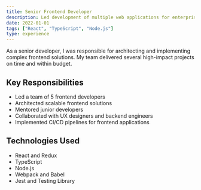 ```yaml
---
title: Senior Frontend Developer
description: Led development of multiple web applications for enterprise clients.
date: 2022-01-01
tags: ["React", "TypeScript", "Node.js"]
type: experience
---
```


As a senior developer, I was responsible for architecting and implementing complex frontend solutions. My team delivered several high-impact projects on time and within budget.

## Key Responsibilities

- Led a team of 5 frontend developers
- Architected scalable frontend solutions
- Mentored junior developers
- Collaborated with UX designers and backend engineers
- Implemented CI/CD pipelines for frontend applications

## Technologies Used

- React and Redux
- TypeScript
- Node.js
- Webpack and Babel
- Jest and Testing Library